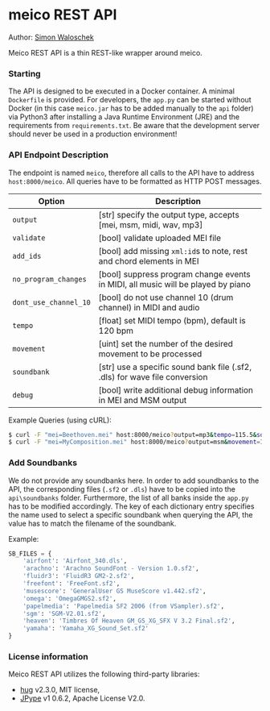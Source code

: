 # meico REST API
Author: [Simon Waloschek](https://github.com/sonovice)

Meico REST API is a thin REST-like wrapper around meico.

### Starting
The API is designed to be executed in a Docker container. A minimal `Dockerfile` is provided. For developers, the `app.py` can be started without Docker (in this case `meico.jar` has to be added manually to the `api` folder) via Python3 after installing a Java Runtime Environment (JRE) and the requirements from `requirements.txt`. Be aware that the development server should never be used in a production environment!

### API Endpoint Description
The endpoint is named `meico`, therefore all calls to the API have to address `host:8000/meico`. All queries have to be formatted as HTTP POST messages.

| Option                | Description                                                                                                                         |
|-----------------------|----------------------------------------------------------------------------------|
| `output`              | [str] specify the output type, accepts [mei, msm, midi, wav, mp3]                |
| `validate`            | [bool] validate uploaded MEI file                                                |
| `add_ids`             | [bool] add missing `xml:id`s to note, rest and chord elements in MEI             |
| `no_program_changes`  | [bool] suppress program change events in MIDI, all music will be played by piano |
| `dont_use_channel_10` | [bool] do not use channel 10 (drum channel) in MIDI and audio                    |
| `tempo`               | [float] set MIDI tempo (bpm), default is 120 bpm                                 |
| `movement`            | [uint] set the number of the desired movement to be processed                    |
| `soundbank`           | [str] use a specific sound bank file (.sf2, .dls) for wave file conversion       |
| `debug`               | [bool] write additional debug information in MEI and MSM output                  |

Example Queries (using cURL):
```bash
$ curl -F "mei=Beethoven.mei" host:8000/meico?output=mp3&tempo=115.5&soundbank=sgm --output Beethoven.mp3
$ curl -F "mei=MyComposition.mei" host:8000/meico?output=msm&movement=1&add_ids=true --output MyComposition.msm
```

### Add Soundbanks
We do not provide any soundbanks here. In order to add soundbanks to the API, the corresponding files (`.sf2` or `.dls`) have to be copied into the `api\soundbanks` folder. Furthermore, the list of all banks inside the `app.py` has to be modified accordingly. The key of each dictionary entry specifies the name used to select a specific soundbank when querying the API, the value has to match the filename of the soundbank.

Example:
```python
SB_FILES = {
    'airfont': 'Airfont_340.dls',
    'arachno': 'Arachno SoundFont - Version 1.0.sf2',
    'fluidr3': 'FluidR3 GM2-2.sf2',
    'freefont': 'FreeFont.sf2',
    'musescore': 'GeneralUser GS MuseScore v1.442.sf2',
    'omega': 'OmegaGMGS2.sf2',
    'papelmedia': 'Papelmedia SF2 2006 (from VSampler).sf2',
    'sgm': 'SGM-V2.01.sf2',
    'heaven': 'Timbres Of Heaven GM_GS_XG_SFX V 3.2 Final.sf2',
    'yamaha': 'Yamaha_XG_Sound_Set.sf2'
}
```

### License information
Meico REST API utilizes the following third-party libraries:
- [hug](http://www.hug.rest/) v2.3.0, MIT license,
- [JPype](https://pypi.python.org/pypi/JPype1) v1 0.6.2, Apache License V2.0.

